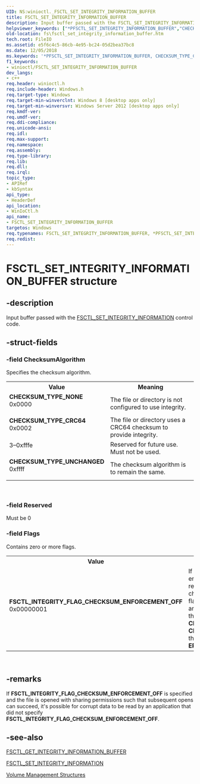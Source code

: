 ```yaml
---
UID: NS:winioctl._FSCTL_SET_INTEGRITY_INFORMATION_BUFFER
title: FSCTL_SET_INTEGRITY_INFORMATION_BUFFER
description: Input buffer passed with the FSCTL_SET_INTEGRITY_INFORMATION control code.
helpviewer_keywords: ["*PFSCTL_SET_INTEGRITY_INFORMATION_BUFFER","CHECKSUM_TYPE_CRC64","CHECKSUM_TYPE_NONE","CHECKSUM_TYPE_UNCHANGED","FSCTL_INTEGRITY_FLAG_CHECKSUM_ENFORCEMENT_OFF","FSCTL_SET_INTEGRITY_INFORMATION_BUFFER","FSCTL_SET_INTEGRITY_INFORMATION_BUFFER structure [Files]","PFSCTL_SET_INTEGRITY_INFORMATION_BUFFER","PFSCTL_SET_INTEGRITY_INFORMATION_BUFFER structure pointer [Files]","fs.fsctl_set_integrity_information_buffer","winioctl/FSCTL_SET_INTEGRITY_INFORMATION_BUFFER","winioctl/PFSCTL_SET_INTEGRITY_INFORMATION_BUFFER"]
old-location: fs\fsctl_set_integrity_information_buffer.htm
tech.root: FileIO
ms.assetid: e5f6c4c5-86cb-4e95-bc24-05d2bea37bc8
ms.date: 12/05/2018
ms.keywords: '*PFSCTL_SET_INTEGRITY_INFORMATION_BUFFER, CHECKSUM_TYPE_CRC64, CHECKSUM_TYPE_NONE, CHECKSUM_TYPE_UNCHANGED, FSCTL_INTEGRITY_FLAG_CHECKSUM_ENFORCEMENT_OFF, FSCTL_SET_INTEGRITY_INFORMATION_BUFFER, FSCTL_SET_INTEGRITY_INFORMATION_BUFFER structure [Files], PFSCTL_SET_INTEGRITY_INFORMATION_BUFFER, PFSCTL_SET_INTEGRITY_INFORMATION_BUFFER structure pointer [Files], fs.fsctl_set_integrity_information_buffer, winioctl/FSCTL_SET_INTEGRITY_INFORMATION_BUFFER, winioctl/PFSCTL_SET_INTEGRITY_INFORMATION_BUFFER'
f1_keywords:
- winioctl/FSCTL_SET_INTEGRITY_INFORMATION_BUFFER
dev_langs:
- c++
req.header: winioctl.h
req.include-header: Windows.h
req.target-type: Windows
req.target-min-winverclnt: Windows 8 [desktop apps only]
req.target-min-winversvr: Windows Server 2012 [desktop apps only]
req.kmdf-ver: 
req.umdf-ver: 
req.ddi-compliance: 
req.unicode-ansi: 
req.idl: 
req.max-support: 
req.namespace: 
req.assembly: 
req.type-library: 
req.lib: 
req.dll: 
req.irql: 
topic_type:
- APIRef
- kbSyntax
api_type:
- HeaderDef
api_location:
- WinIoCtl.h
api_name:
- FSCTL_SET_INTEGRITY_INFORMATION_BUFFER
targetos: Windows
req.typenames: FSCTL_SET_INTEGRITY_INFORMATION_BUFFER, *PFSCTL_SET_INTEGRITY_INFORMATION_BUFFER
req.redist: 
---
```


# FSCTL_SET_INTEGRITY_INFORMATION_BUFFER structure


## -description


Input buffer passed with the 
     <a href="https://docs.microsoft.com/windows/desktop/api/winioctl/ni-winioctl-fsctl_set_integrity_information">FSCTL_SET_INTEGRITY_INFORMATION</a> control 
     code.


## -struct-fields




### -field ChecksumAlgorithm

Specifies the checksum algorithm.

<table>
<tr>
<th>Value</th>
<th>Meaning</th>
</tr>
<tr>
<td width="40%"><a id="CHECKSUM_TYPE_NONE"></a><a id="checksum_type_none"></a><dl>
<dt><b>CHECKSUM_TYPE_NONE</b></dt>
<dt>0x0000</dt>
</dl>
</td>
<td width="60%">
The file or directory is not configured to use integrity.

</td>
</tr>
<tr>
<td width="40%"><a id="CHECKSUM_TYPE_CRC64"></a><a id="checksum_type_crc64"></a><dl>
<dt><b>CHECKSUM_TYPE_CRC64</b></dt>
<dt>0x0002</dt>
</dl>
</td>
<td width="60%">
The file or directory uses a CRC64 checksum to provide integrity.

</td>
</tr>
<tr>
<td width="40%">
<dl>
<dt>3–0xfffe</dt>
</dl>
</td>
<td width="60%">
Reserved for future use. Must not be used.

</td>
</tr>
<tr>
<td width="40%"><a id="CHECKSUM_TYPE_UNCHANGED"></a><a id="checksum_type_unchanged"></a><dl>
<dt><b>CHECKSUM_TYPE_UNCHANGED</b></dt>
<dt>0xffff</dt>
</dl>
</td>
<td width="60%">
The checksum algorithm is to remain the same.

</td>
</tr>
</table>
 


### -field Reserved

Must be 0


### -field Flags

Contains zero or more flags.

<table>
<tr>
<th>Value</th>
<th>Meaning</th>
</tr>
<tr>
<td width="40%"><a id="FSCTL_INTEGRITY_FLAG_CHECKSUM_ENFORCEMENT_OFF"></a><a id="fsctl_integrity_flag_checksum_enforcement_off"></a><dl>
<dt><b>FSCTL_INTEGRITY_FLAG_CHECKSUM_ENFORCEMENT_OFF</b></dt>
<dt>0x00000001</dt>
</dl>
</td>
<td width="60%">
If set, the checksum enforcement is disabled and reads will succeed even if the checksums do not match. 
        This flag is valid only if the file has an integrity algorithm  set. If there is no algorithm set or the 
        <b>CheckSum</b> member is set to <b>CHECKSUM_TYPE_NONE</b>, then the 
        operation fails with <b>ERROR_INVALID_PARAMETER</b>.

</td>
</tr>
</table>
 


## -remarks



If <b>FSCTL_INTEGRITY_FLAG_CHECKSUM_ENFORCEMENT_OFF</b> is specified and the file is opened 
    with sharing permissions such that subsequent opens can succeed, it's possible for corrupt data to be read by an 
    application that did not specify <b>FSCTL_INTEGRITY_FLAG_CHECKSUM_ENFORCEMENT_OFF</b>.




## -see-also




<a href="/windows/win32/api/winioctl/ns-winioctl-fsctl_get_integrity_information_buffer">FSCTL_GET_INTEGRITY_INFORMATION_BUFFER</a>



<a href="https://docs.microsoft.com/windows/desktop/api/winioctl/ni-winioctl-fsctl_set_integrity_information">FSCTL_SET_INTEGRITY_INFORMATION</a>



<a href="https://docs.microsoft.com/windows/desktop/FileIO/volume-management-structures">Volume Management Structures</a>
 

 

